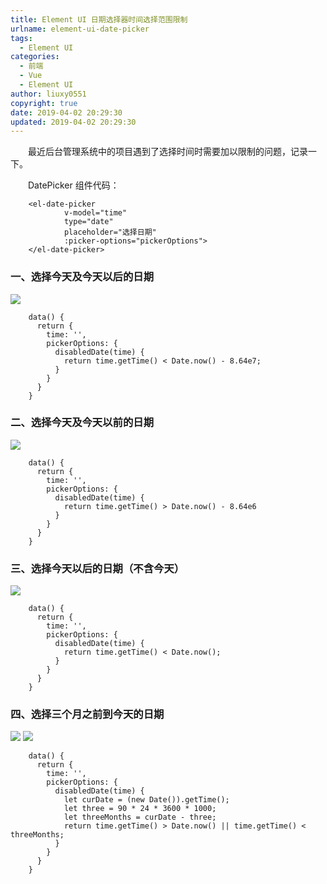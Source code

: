 ```yaml
---
title: Element UI 日期选择器时间选择范围限制
urlname: element-ui-date-picker
tags:
  - Element UI
categories:
  - 前端
  - Vue
  - Element UI
author: liuxy0551
copyright: true
date: 2019-04-02 20:29:30
updated: 2019-04-02 20:29:30
---
```



&emsp;&emsp;最近后台管理系统中的项目遇到了选择时间时需要加以限制的问题，记录一下。
<!--more-->


　　DatePicker 组件代码：
```
    <el-date-picker
            v-model="time"
            type="date"
            placeholder="选择日期"
            :picker-options="pickerOptions">
    </el-date-picker>
```

### 一、选择今天及今天以后的日期

![](https://liuxianyu.cn/image-hosting/posts/element-ui-date-picker/1.png)
```
    data() {
      return {
        time: '',
        pickerOptions: {
          disabledDate(time) {
            return time.getTime() < Date.now() - 8.64e7;
          }
        }
      }
    }
```


### 二、选择今天及今天以前的日期

![](https://liuxianyu.cn/image-hosting/posts/element-ui-date-picker/2.png)
```
    data() {
      return {
        time: '',
        pickerOptions: {
          disabledDate(time) {
            return time.getTime() > Date.now() - 8.64e6
          }
        }
      }
    }
```


### 三、选择今天以后的日期（不含今天）

![](https://liuxianyu.cn/image-hosting/posts/element-ui-date-picker/3.png)
```
    data() {
      return {
        time: '',
        pickerOptions: {
          disabledDate(time) {
            return time.getTime() < Date.now();
          }
        }
      }
    }
```


### 四、选择三个月之前到今天的日期

![](https://liuxianyu.cn/image-hosting/posts/element-ui-date-picker/4.png)
![](https://liuxianyu.cn/image-hosting/posts/element-ui-date-picker/5.png)
```
    data() {
      return {
        time: '',
        pickerOptions: {
          disabledDate(time) {
            let curDate = (new Date()).getTime();
            let three = 90 * 24 * 3600 * 1000;
            let threeMonths = curDate - three;
            return time.getTime() > Date.now() || time.getTime() < threeMonths;
          }
        }
      }
    }
```

